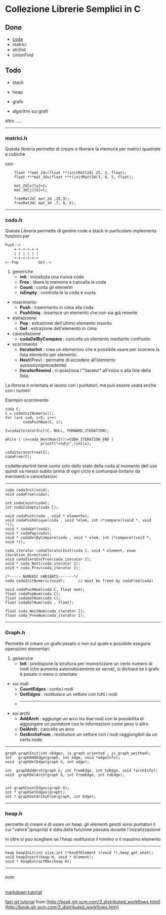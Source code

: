 Collezione Librerie Semplici in C
======================

Done
---------------

* [coda](http://it.wikipedia.org/wiki/Coda_%28informatica%29)
* matrici
* str2Int
* UnionFind

Todo
-----

* stack
* heap
* grafo

* algoritmi sui grafi


altro
.....

---
### matrici.h ###

 Questa libreria permette di creare e liberare la memoria 
 per matrici quadrate e cubiche

 uso:
 
        float **mat_2d=(float **)initMatt2d( 25, 3, float);
        float ***mat_3d=(float ***)initMatt3d(7, 9, 5, float);

        mat_2d[x][y]=z;
        mat_3d[j][k]=l;
        
        freeMat2d( mat_2d ,25,3);
        freeMat3d( mat_3d ,7, 9, 5);



---
### coda.h ###
Questa Libreria permette di gestire code e stack in particolare implementa funzioni per

	Push-->
    	+-+-+-+-+-+
    	| | | | | |
    	+-+-+-+-+-+
	<--Pop         Get-->


1. generiche
	- **init** : inizializza una nuova coda
	- **Free** : libera la memoria e cancella la coda
	- **Count** : conta gli elementi
	- **isEmpty** : controlla le la coda e vuota
+ inserimento
	- **Push** : inserimento in cima alla coda
	- **PushUniq** : inserisce un elemento che non sia già resente
+ estrazioone
	- **Pop** : estrazione dell'ultimo elemento inserito
	- **Get** : estrazione dell'elemento in cima
+ cancellazione
	- **codaDelByCompare** : cancella un elemento mediante confronto
+ scorrimento
	- **IteratorInit** : crea un elementoo che e possibile usare per scorrere la lista elemento per elemento
	- **Next**(Prev) : permette di accedere all'elemento sucessivo(precedente)
	- **IteratorRewind** : ri-posiziona l'"Itarator" all'inizio o alla fine della lista.

La libreria è orientata al lavoro con i puntatori, ma può essere usata anche con i numeri 

Esempio scorrimento

	coda C;
	C = codaInitNumeric();
	for (int i=0; i<5; i++) 
	        codaPushNum(C, i);
	
	I=codaIteratorInit(C, NULL, FORWARD_ITERATION);

	while ( (x=coda_NextNum(I))!=CODA_ITERATION_END ) 
			        printf(">%d\n",(int)x);

	codaIteratorFree(I);
	codaFree(C);
	
codaIteratorInit tiene  conto solo dello stato della coda al momento dell uso quindi va messo subito prima di ogni ciclo e comunque lontano da inerimenti e cancellazioni

--- 
	coda codaInit(void);
	void codaFree(coda);
	
	int codaCount(coda);
	int codaIsEmpty(coda C);
	
	void codaPush(coda , void * elemento);
	void codaPushUnique(coda , void *elem, int (*compare)(void *, void *));
	void * codaGet(coda);
	void * codaPop(coda);
	void * codaDelByCompare(coda , void * elem, int (*compare)(void *, void *));
	
	coda_iterator codaIteratorInit(coda C, void * element, enum iteration_direction);
	void codaIteratorFree(coda_iterator I);
	void * coda_Next(coda_iterator I);
	void * coda_Prev(coda_iterator I);
	
	/*----- NUMERIC VARIANTS-------*/
	coda codaInitNumeric(void); 	 // must be freed by codaFree(coda)
	
	void codaPushNum(coda C, float num);
	float codaPopNum(coda C);
	float codaGetNum(coda c);
	float codaDelNum(coda , float);
	
	float coda_NextNum(coda_iterator I);
	float coda_PrevNum(coda_iterator I);
	
---

### Graph.h ###

Permette di creare un grafo pesato o non sul quale e possibile eseguire operazioni elementari.

1. generiche
	+ **Init** : predispone la struttura per momorizzare un certo numero di nodi (che aumenta automaticamente se serve), si dichiara se il grafo è pesato o meno o orientato
+ sui nodi
	+ **CountEdges** : conta i nodi
	+ **GetEdges** : restituisce un vettore con tutti i nodi
	+ ****
+ sui archi
	+ **AddArch** : aggiunge un arco tra due nodi con la possibilita di aggiungere un puntatore con le informazioni come peso o altro
	+ **DelArch** : cancella un arco
	+ **GetArchsFrom** : restituisce un vettore con i nodi raggiungibili da un certo nodo

---

	graph graphInit(int nEdges, is_graph_oriented , is_graph_weithed);
	int   graphAddEdge(graph, int edge, void *edgeInfo);
	void  graphDelEdge(graph G, int edge);

	int  graphAddArch(graph G, int fromEdge, int toEdge, void *archInfo);
	void  graphDelArch(graph G, int fromEdge, int toEdge);


	int graphCountEdges(graph G);
	int * graphGetEdges(graph);
	int * graphGetArchsFrom(graph, int Edge);

---

### heap.h ###
permette di creare e di usare un heap. gli elementi gestiti sono puntatori il cui "valore"(proprità) è data dalla funzione passata durante l'inizializzazione

in oltre si puo scegliere se l'heap restituisce il minimo o il massimo elemento


---

	heap heapInit(int size,int (*keyOfElement )(void *),heap_get_what);
	void heapInsert(heap H, void * element);
	void * heapExtractMax(heap H);

---
###### note ######
[markdown tutorial](http://daringfireball.net/projects/markdown/dingus)

[fast git tutorial](librerie-APA-2010/Docs/fast_git_tutorial.html) from [http://book.git-scm.com/3_distributed_workflows.html](http://book.git-scm.com/3_distributed_workflows.html)

